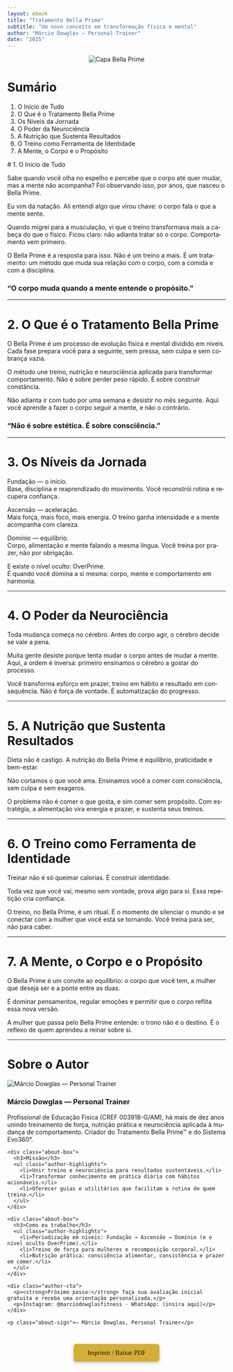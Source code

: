 ```yaml
---
layout: ebook
title: "Tratamento Bella Prime"
subtitle: "Um novo conceito em transformação física e mental"
author: "Márcio Dowglas – Personal Trainer"
date: "2025"
---
```


<div lang="pt-BR" markdown="1">

<!-- CAPA (página 1) -->
<div class="cover-page" align="center">
  <img src="./cover.jpg" alt="Capa Bella Prime">
</div>

<!-- SUMÁRIO (página 2) -->
<div class="page-break"></div>

# Sumário
1. O Início de Tudo  
2. O Que é o Tratamento Bella Prime  
3. Os Níveis da Jornada  
4. O Poder da Neurociência  
5. A Nutrição que Sustenta Resultados  
6. O Treino como Ferramenta de Identidade  
7. A Mente, o Corpo e o Propósito  

<!-- CONTEÚDO (capítulos em páginas novas) -->
<div class="page-break"></div>
# 1. O Início de Tudo

<div class="two-columns">

Sabe quando você olha no espelho e percebe que o corpo até quer mudar, mas a mente não acompanha? Foi observando isso, por anos, que nasceu o Bella Prime.

Eu vim da natação. Ali entendi algo que virou chave: o corpo fala o que a mente sente.

Quando migrei para a musculação, vi que o treino transformava mais a cabeça do que o físico. Ficou claro: não adianta tratar só o corpo. Comportamento vem primeiro.

O Bella Prime é a resposta para isso. Não é um treino a mais. É um tratamento: um método que muda sua relação com o corpo, com a comida e com a disciplina.

</div>

<div class="quote-center">
  <h3>“O corpo muda quando a mente entende o propósito.”</h3>
</div>

---

# 2. O Que é o Tratamento Bella Prime

<div class="two-columns">

O Bella Prime é um processo de evolução física e mental dividido em níveis. Cada fase prepara você para a seguinte, sem pressa, sem culpa e sem cobrança vazia.

O método une treino, nutrição e neurociência aplicada para transformar comportamento. Não é sobre perder peso rápido. É sobre construir constância.

Não adianta ir com tudo por uma semana e desistir no mês seguinte. Aqui você aprende a fazer o corpo seguir a mente, e não o contrário.

</div>

<div class="quote-center">
  <h3>“Não é sobre estética. É sobre consciência.”</h3>
</div>

---

# 3. Os Níveis da Jornada

Fundação — o início.  
Base, disciplina e reaprendizado do movimento. Você reconstrói rotina e recupera confiança.

Ascensão — aceleração.  
Mais força, mais foco, mais energia. O treino ganha intensidade e a mente acompanha com clareza.

Domínio — equilíbrio.  
Corpo, alimentação e mente falando a mesma língua. Você treina por prazer, não por obrigação.

E existe o nível oculto: OverPrime.  
É quando você domina a si mesma: corpo, mente e comportamento em harmonia.

---

# 4. O Poder da Neurociência

Toda mudança começa no cérebro. Antes do corpo agir, o cérebro decide se vale a pena.

Muita gente desiste porque tenta mudar o corpo antes de mudar a mente. Aqui, a ordem é inversa: primeiro ensinamos o cérebro a gostar do processo.

Você transforma esforço em prazer, treino em hábito e resultado em consequência. Não é força de vontade. É automatização do progresso.

---

# 5. A Nutrição que Sustenta Resultados

Dieta não é castigo. A nutrição do Bella Prime é equilíbrio, praticidade e bem-estar.

Não cortamos o que você ama. Ensinamos você a comer com consciência, sem culpa e sem exageros.

O problema não é comer o que gosta, e sim comer sem propósito. Com estratégia, a alimentação vira energia e prazer, e sustenta seus treinos.

---

# 6. O Treino como Ferramenta de Identidade

Treinar não é só queimar calorias. É construir identidade.

Toda vez que você vai, mesmo sem vontade, prova algo para si. Essa repetição cria confiança.

O treino, no Bella Prime, é um ritual. É o momento de silenciar o mundo e se conectar com a mulher que você está se tornando. Você treina para ser, não para caber.

---

# 7. A Mente, o Corpo e o Propósito

O Bella Prime é um convite ao equilíbrio: o corpo que você tem, a mulher que deseja ser e a ponte entre as duas.

É dominar pensamentos, regular emoções e permitir que o corpo reflita essa nova versão.

A mulher que passa pelo Bella Prime entende: o trono não é o destino. É o reflexo de quem aprendeu a reinar sobre si.

---

# Sobre o Autor

<div class="author-card">
  <div class="author-photo">
    <img src="./autor.jpg" alt="Márcio Dowglas — Personal Trainer" loading="lazy" decoding="async">
  </div>

  <div class="author-bio">
    <h3><strong>Márcio Dowglas — Personal Trainer</strong></h3>
    <p>
      Profissional de Educação Física (CREF 003918-G/AM), há mais de dez anos unindo treinamento de força,
      nutrição prática e neurociência aplicada à mudança de comportamento. Criador do Tratamento Bella Prime™
      e do Sistema Evo360°.
    </p>

    <div class="about-box">
      <h3>Missão</h3>
      <ul class="author-highlights">
        <li>Unir treino e neurociência para resultados sustentáveis.</li>
        <li>Transformar conhecimento em prática diária com hábitos acionáveis.</li>
        <li>Oferecer guias e utilitários que facilitam a rotina de quem treina.</li>
      </ul>
    </div>

    <div class="about-box">
      <h3>Como eu trabalho</h3>
      <ul class="author-highlights">
        <li>Periodização em níveis: Fundação → Ascensão → Domínio (e o nível oculto OverPrime).</li>
        <li>Treino de força para mulheres e recomposição corporal.</li>
        <li>Nutrição prática: consciência alimentar, consistência e prazer em comer.</li>
      </ul>
    </div>

    <div class="author-cta">
      <p><strong>Próximo passo:</strong> faça sua avaliação inicial gratuita e receba uma orientação personalizada.</p>
      <p>Instagram: @marciodowglasfitness · WhatsApp: (insira aqui)</p>
    </div>

    <p class="about-sign">— Márcio Dowglas, Personal Trainer</p>
  </div>
</div>

<!-- Botão imprimir (visível só na web) -->
<div class="no-print" align="center" style="margin-top:3em; margin-bottom:4em;">
  <button onclick="window.print()" 
          style="background-color:#d4af37;color:#111;border:none;
                 padding:12px 32px;font-family:'Playfair Display',serif;
                 font-size:1.05em;cursor:pointer;border-radius:6px;
                 box-shadow:0 3px 8px rgba(0,0,0,0.2);">
    Imprimir / Baixar PDF
  </button>
</div>

</div> <!-- /lang -->
